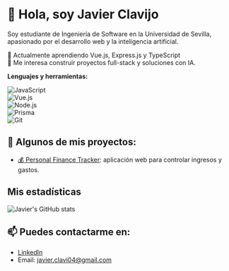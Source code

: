 
# 👋 Hola, soy Javier Clavijo
Soy estudiante de Ingeniería de Software en la Universidad de Sevilla, apasionado por el desarrollo web y la inteligencia artificial.

🌱 Actualmente aprendiendo Vue.js, Express.js y TypeScript  
🚀 Me interesa construir proyectos full-stack y soluciones con IA.

**Lenguajes y herramientas:**  

![JavaScript](https://img.shields.io/badge/-JavaScript-black?style=flat-square&logo=javascript)  
![Vue.js](https://img.shields.io/badge/-Vue.js-4FC08D?style=flat-square&logo=vue.js)  
![Node.js](https://img.shields.io/badge/-Node.js-333333?style=flat-square&logo=node.js)  
![Prisma](https://img.shields.io/badge/-Prisma-3982CE?style=flat-square&logo=prisma)  
![Git](https://img.shields.io/badge/-Git-F05032?style=flat-square&logo=git)  

## 🔧 Algunos de mis proyectos:
- [💰 Personal Finance Tracker](https://github.com/Javclamar/Zave-finance-app): aplicación web para controlar ingresos y gastos.

## Mis estadísticas  

![Javier's GitHub stats](https://github-readme-stats.vercel.app/api?username=Javclamar&show_icons=true&theme=radical)

## 📫 Puedes contactarme en:  
- [LinkedIn](https://www.linkedin.com/in/javier-clavijo-martinez)
- Email: javier.clavi04@gmail.com
